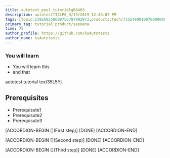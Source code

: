 ```yaml
---
title: autotest_pool_tutorialgB8403
description: autotestTI2LP0_9/19/2019 12:43:07 PM
tags: [topic:139269250608756787992873,products:tech/73554900100700000996,tutorial:experience/advanced]
primary_tag: tutorial:product/sapHana
time: 75
author_profile: https://github.com/ksAutotests
author_name: ksAutotests
---
```

### You will learn
- You will learn this
- and that

autotest tutorial text35L5Yj

## Prerequisites
- Prerequisute1
- Prerequisute2
- Prerequisute3

[ACCORDION-BEGIN [](First step)]
[DONE]
[ACCORDION-END]

[ACCORDION-BEGIN [](Second step)]
[DONE]
[ACCORDION-END]

[ACCORDION-BEGIN [](Third step)]
[DONE]
[ACCORDION-END]

